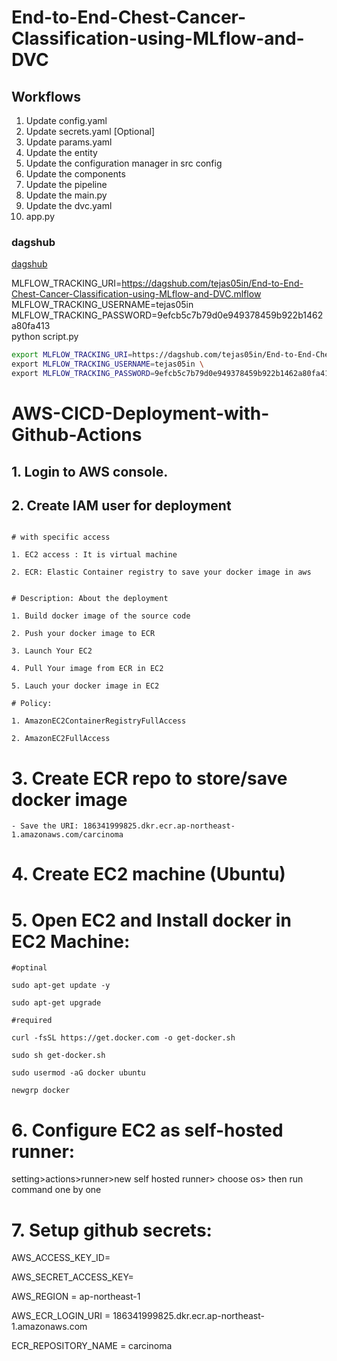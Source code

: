 # End-to-End-Chest-Cancer-Classification-using-MLflow-and-DVC


## Workflows

1. Update config.yaml
2. Update secrets.yaml [Optional]
3. Update params.yaml
4. Update the entity
5. Update the configuration manager in src config
6. Update the components
7. Update the pipeline 
8. Update the main.py
9. Update the dvc.yaml
10. app.py



### dagshub
[dagshub](https://dagshub.com/)


MLFLOW_TRACKING_URI=https://dagshub.com/tejas05in/End-to-End-Chest-Cancer-Classification-using-MLflow-and-DVC.mlflow \
MLFLOW_TRACKING_USERNAME=tejas05in \
MLFLOW_TRACKING_PASSWORD=9efcb5c7b79d0e949378459b922b1462a80fa413 \
python script.py



```bash
export MLFLOW_TRACKING_URI=https://dagshub.com/tejas05in/End-to-End-Chest-Cancer-Classification-using-MLflow-and-DVC.mlflow \
export MLFLOW_TRACKING_USERNAME=tejas05in \
export MLFLOW_TRACKING_PASSWORD=9efcb5c7b79d0e949378459b922b1462a80fa413 \

```

# AWS-CICD-Deployment-with-Github-Actions

## 1. Login to AWS console.
## 2. Create IAM user for deployment

```

# with specific access

1. EC2 access : It is virtual machine

2. ECR: Elastic Container registry to save your docker image in aws


# Description: About the deployment

1. Build docker image of the source code

2. Push your docker image to ECR

3. Launch Your EC2 

4. Pull Your image from ECR in EC2

5. Lauch your docker image in EC2

# Policy:

1. AmazonEC2ContainerRegistryFullAccess

2. AmazonEC2FullAccess

```
# 3. Create ECR repo to store/save docker image
```
- Save the URI: 186341999825.dkr.ecr.ap-northeast-1.amazonaws.com/carcinoma
```
# 4. Create EC2 machine (Ubuntu)
# 5. Open EC2 and Install docker in EC2 Machine:

```
#optinal

sudo apt-get update -y

sudo apt-get upgrade

#required

curl -fsSL https://get.docker.com -o get-docker.sh

sudo sh get-docker.sh

sudo usermod -aG docker ubuntu

newgrp docker
```

# 6. Configure EC2 as self-hosted runner:

setting>actions>runner>new self hosted runner> choose os> then run command one by one

# 7. Setup github secrets:
AWS_ACCESS_KEY_ID=

AWS_SECRET_ACCESS_KEY=

AWS_REGION = ap-northeast-1

AWS_ECR_LOGIN_URI = 186341999825.dkr.ecr.ap-northeast-1.amazonaws.com

ECR_REPOSITORY_NAME = carcinoma
